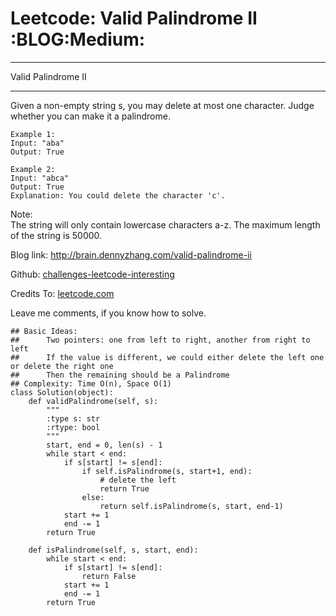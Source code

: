 # Leetcode: Valid Palindrome II     :BLOG:Medium:


---

Valid Palindrome II  

---

Given a non-empty string s, you may delete at most one character. Judge whether you can make it a palindrome.  

    Example 1:
    Input: "aba"
    Output: True

    Example 2:
    Input: "abca"
    Output: True
    Explanation: You could delete the character 'c'.

Note:  
The string will only contain lowercase characters a-z. The maximum length of the string is 50000.  

Blog link: <http://brain.dennyzhang.com/valid-palindrome-ii>  

Github: [challenges-leetcode-interesting](https://github.com/DennyZhang/challenges-leetcode-interesting/tree/master/valid-palindrome-ii)  

Credits To: [leetcode.com](https://leetcode.com/problems/valid-palindrome-ii/description)  

Leave me comments, if you know how to solve.  

    ## Basic Ideas:
    ##      Two pointers: one from left to right, another from right to left
    ##      If the value is different, we could either delete the left one or delete the right one
    ##      Then the remaining should be a Palindrome
    ## Complexity: Time O(n), Space O(1)
    class Solution(object):
        def validPalindrome(self, s):
            """
            :type s: str
            :rtype: bool
            """
            start, end = 0, len(s) - 1
            while start < end:
                if s[start] != s[end]:
                    if self.isPalindrome(s, start+1, end):
                        # delete the left
                        return True
                    else:
                        return self.isPalindrome(s, start, end-1)
                start += 1
                end -= 1
            return True
    
        def isPalindrome(self, s, start, end):
            while start < end:
                if s[start] != s[end]:
                    return False
                start += 1
                end -= 1
            return True
